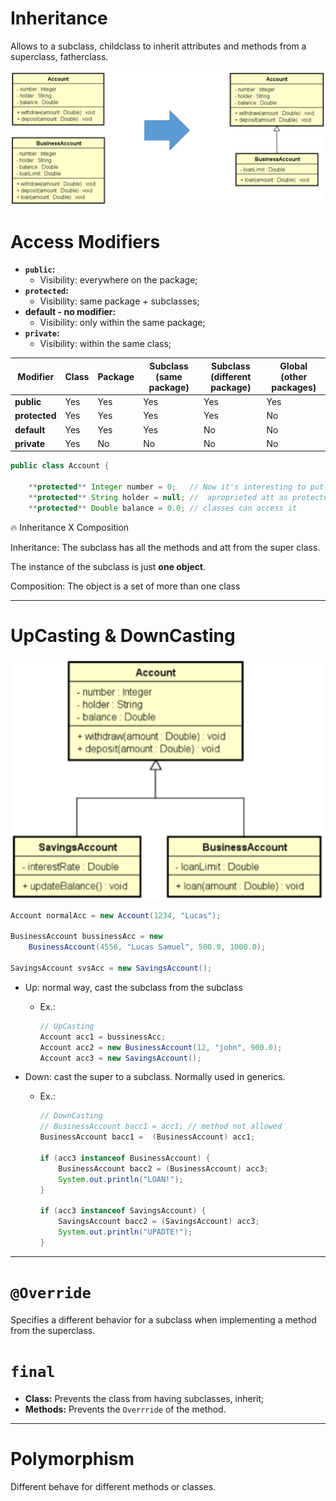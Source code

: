 # Inheritance

Allows to a subclass, childclass to inherit attributes and methods from a superclass, fatherclass.

![image.png](./src/imgs/inheritance.png)

# Access Modifiers

- **`public`:**
    - Visibility: everywhere on the package;
- **`protected`:**
    - Visibility: same package + subclasses;
- **default - no modifier:**
    - Visibility: only within the same package;
- **`private`:**
    - Visibility: within the same class;

| Modifier | Class | Package | Subclass (same package) | Subclass (different package) | Global (other packages) |
| --- | --- | --- | --- | --- | --- |
| **public** | Yes | Yes | Yes | Yes | Yes |
| **protected** | Yes | Yes | Yes | Yes | No |
| **default** | Yes | Yes | Yes | No | No |
| **private** | Yes | No | No | No | No |

```java
public class Account {
    
    **protected** Integer number = 0;   // Now it's interesting to put the
    **protected** String holder = null; //  aproprieted att as protected so the sub
    **protected** Double balance = 0.0; // classes can access it
```

<aside>
🔥 Inheritance X Composition

Inheritance: The subclass has all the methods and att from the super class.

The instance of the subclass is just **one object**.

Composition: The object is a set of more than one class

</aside>

---

# UpCasting & DownCasting

![image.png](./src/imgs/casting.png)

```java
Account normalAcc = new Account(1234, "Lucas");

BusinessAccount bussinessAcc = new
    BusinessAccount(4556, "Lucas Samuel", 500.0, 1000.0);

SavingsAccount svsAcc = new SavingsAccount();
```

- Up: normal way, cast the subclass from the subclass
    - Ex.:
        
        ```java
        // UpCasting
        Account acc1 = bussinessAcc;
        Account acc2 = new BusinessAccount(12, "john", 900.0);
        Account acc3 = new SavingsAccount();
        ```
        
- Down: cast the super to a subclass. Normally used in generics.
    - Ex.:
        
        ```java
        // DownCasting
        // BusinessAccount bacc1 = acc1; // method not allowed
        BusinessAccount bacc1 =  (BusinessAccount) acc1;
        
        if (acc3 instanceof BusinessAccount) {
            BusinessAccount bacc2 = (BusinessAccount) acc3;
            System.out.println("LOAN!");
        }
        
        if (acc3 instanceof SavingsAccount) {
            SavingsAccount bacc2 = (SavingsAccount) acc3;
            System.out.println("UPADTE!");
        }
        ```
        

---

# `@Override`

Specifies a different behavior for a subclass when implementing a method from the superclass.

# `final`

- **Class:** Prevents the class from having subclasses, inherit;
- **Methods:** Prevents the `Overrride` of the method.

---

# Polymorphism

Different behave for different methods or classes.
